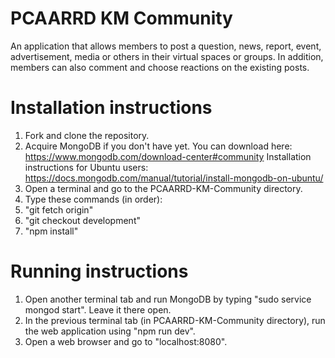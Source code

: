 # PCAARRD KM Community
An application that allows members to post a question, news, report, event, advertisement, media or others in their virtual spaces or groups. In addition, members can also comment and choose reactions on the existing posts.

# Installation instructions
1. Fork and clone the repository.
2. Acquire MongoDB if you don't have yet. You can download here: https://www.mongodb.com/download-center#community
Installation instructions for Ubuntu users: https://docs.mongodb.com/manual/tutorial/install-mongodb-on-ubuntu/
3. Open a terminal and go to the PCAARRD-KM-Community directory.
4. Type these commands (in order):
  1. "git fetch origin"
  2. "git checkout development"
  3. "npm install"

# Running instructions
1. Open another terminal tab and run MongoDB by typing "sudo service mongod start". Leave it there open.
2. In the previous terminal tab (in PCAARRD-KM-Community directory), run the web application using "npm run dev".
3. Open a web browser and go to "localhost:8080".